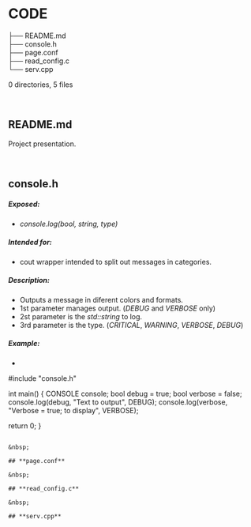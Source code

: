 # CODE

├── README.md  
├── console.h  
├── page.conf  
├── read_config.c  
└── serv.cpp

  
0 directories, 5 files  
  
&nbsp;  
  
## **README.md**  
Project presentation.  
  
&nbsp;  
  
## **console.h**  
##### Exposed:
* _console.log(bool, string, type)_  
##### Intended for:
* cout wrapper intended to split out messages in categories.  
##### Description:
* Outputs a message in diferent colors and formats.  
* 1st parameter manages output. (_DEBUG_ and _VERBOSE_ only)  
* 2st parameter is the _std::string_ to log.  
* 3rd parameter is the type. (_CRITICAL_, _WARNING_, _VERBOSE_, _DEBUG_)  
##### Example:
* ```
#include "console.h"

int main() {
  CONSOLE console;
  bool debug = true;
  bool verbose = false;
  console.log(debug, "Text to output", DEBUG);
  console.log(verbose, "Verbose = true; to display", VERBOSE);

  return 0;
}
```
  
&nbsp;  
  
## **page.conf**  
  
&nbsp;  
  
## **read_config.c**  
  
&nbsp;  
  
## **serv.cpp**  
  
  
